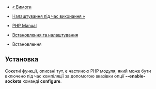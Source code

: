 - [« Вимоги](sockets.requirements.md)
- [Налаштування під час виконання »](sockets.configuration.md)

- [PHP Manual](index.md)
- [Встановлення та налаштування](sockets.setup.md)
- Встановлення

## Установка

Сокетні функції, описані тут, є частиною PHP модуля, який
може бути включено під час компіляції за допомогою вказівки опції
**--enable-sockets** команді **configure**.
